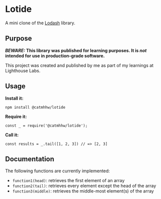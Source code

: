 # Lotide

A mini clone of the [Lodash](https://lodash.com) library.

## Purpose

**_BEWARE:_ This library was published for learning purposes. It is _not_ intended for use in production-grade software.**

This project was created and published by me as part of my learnings at Lighthouse Labs. 

## Usage

**Install it:**

`npm install @catmhhw/lotide`

**Require it:**

`const _ = require('@catmhhw/lotide');`

**Call it:**

`const results = _.tail([1, 2, 3]) // => [2, 3]`

## Documentation

The following functions are currently implemented:

* `function1(head)`: retrieves the first element of an array
* `function2(tail)`: retrieves every element except the head of the array
* `function3(middle)`: retrieves the middle-most element(s) of the array